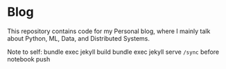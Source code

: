 # Blog 
This repository contains code for my Personal blog, where I mainly talk about Python, ML, Data, and Distributed Systems.

Note to self:
bundle exec jekyll build
bundle exec jekyll serve
`/sync` before notebook push
